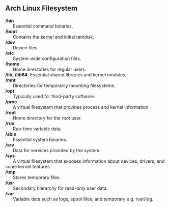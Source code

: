 ## Arch Linux Filesystem

**/bin**<br>
&nbsp;&nbsp;&nbsp;&nbsp;&nbsp; Essential command binaries.<br>
**/boot**<br>
&nbsp;&nbsp;&nbsp;&nbsp;&nbsp; Contains the kernel and initial ramdisk.<br>
**/dev**<br>
&nbsp;&nbsp;&nbsp;&nbsp;&nbsp; Device files.<br>
**/etc**<br>
&nbsp;&nbsp;&nbsp;&nbsp;&nbsp; System-wide configuration files.<br>
**/home**<br>
&nbsp;&nbsp;&nbsp;&nbsp;&nbsp; Home directories for regular users.<br>
**/lib, /lib64**: Essential shared libraries and kernel modules.<br>
**/mnt**<br>
&nbsp;&nbsp;&nbsp;&nbsp;&nbsp; Directories for temporarily mounting filesystems.<br>
**/opt**<br>
&nbsp;&nbsp;&nbsp;&nbsp;&nbsp; Typically used for third-party software.<br>
**/proc**<br>
&nbsp;&nbsp;&nbsp;&nbsp;&nbsp; A virtual filesystem that provides process and kernel information.<br>
**/root**<br>
&nbsp;&nbsp;&nbsp;&nbsp;&nbsp; Home directory for the root user.<br>
**/run**<br>
&nbsp;&nbsp;&nbsp;&nbsp;&nbsp; Run-time variable data.<br>
**/sbin**<br>
&nbsp;&nbsp;&nbsp;&nbsp;&nbsp; Essential system binaries.<br>
**/srv**<br>
&nbsp;&nbsp;&nbsp;&nbsp;&nbsp; Data for services provided by the system.<br>
**/sys**<br>
&nbsp;&nbsp;&nbsp;&nbsp;&nbsp; A virtual filesystem that exposes information about devices, drivers, and some kernel features.<br>
**/tmp**<br>
&nbsp;&nbsp;&nbsp;&nbsp;&nbsp; Stores temporary files.<br>
**/usr**<br>
&nbsp;&nbsp;&nbsp;&nbsp;&nbsp; Secondary hierarchy for read-only user data.<br>
**/var**<br>
&nbsp;&nbsp;&nbsp;&nbsp;&nbsp; Variable data such as logs, spool files, and temporary e.g. /var/log.<br>